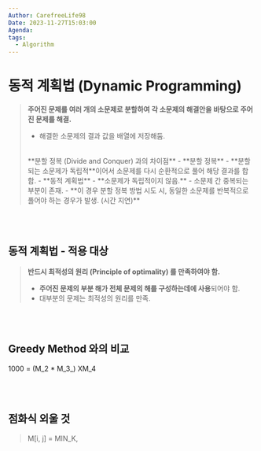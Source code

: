 ```yaml
---
Author: CarefreeLife98
Date: 2023-11-27T15:03:00
Agenda: 
tags:
  - Algorithm
---
```

# 동적 계획법 (Dynamic Programming)
> **주어진 문제를 여러 개의 소문제로 분할하여 각 소문제의 해결안을 바탕으로 주어진 문제를 해결.**
> - 해결한 소문제의 결과 값을 배열에 저장해둠.
> 
> <br>
> **분할 정복 (Divide and Conquer) 과의 차이점**
> - **분할 정복**
> 	- **분할되는 소문제가 독립적**이어서 소문제를 다시 순환적으로 풀어 해당 결과를 합함.
> - **동적 계획법**
> 	- **소문제가 독립적이지 않음.**
> 		- 소문제 간 중복되는 부분이 존재.
> 		- **이 경우 분할 정복 방법 시도 시,  동일한 소문제를 반복적으로 풀어야 하는 경우가 발생. (시간 지연)**

<br><br>

## 동적 계획법 - 적용 대상
> **반드시 최적성의 원리 (Principle of optimality) 를 만족하여야 함.**
> - **주어진 문제의 부분 해가 전체 문제의 해를 구성하는데에 사용**되어야 함.
> - 대부분의 문제는 최적성의 원리를 만족.

<br><br>

## Greedy Method 와의 비교
1000 = (M_2 * M_3_) XM_4

<br><br>

## 점화식 외울 것
> M\[i, j] = MIN_K,